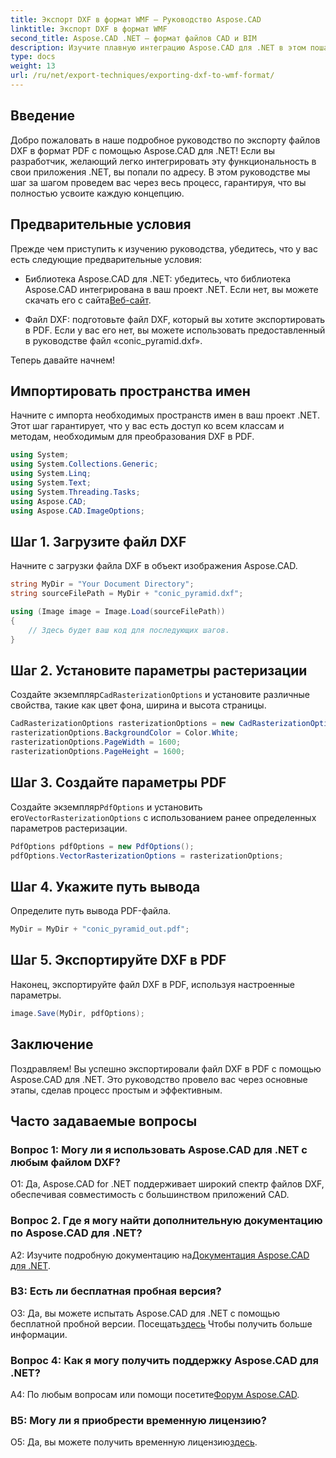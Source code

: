 ```yaml
---
title: Экспорт DXF в формат WMF — Руководство Aspose.CAD
linktitle: Экспорт DXF в формат WMF
second_title: Aspose.CAD .NET — формат файлов CAD и BIM
description: Изучите плавную интеграцию Aspose.CAD для .NET в этом пошаговом руководстве по легкому экспорту файлов DXF в PDF.
type: docs
weight: 13
url: /ru/net/export-techniques/exporting-dxf-to-wmf-format/
---
```

## Введение

Добро пожаловать в наше подробное руководство по экспорту файлов DXF в формат PDF с помощью Aspose.CAD для .NET! Если вы разработчик, желающий легко интегрировать эту функциональность в свои приложения .NET, вы попали по адресу. В этом руководстве мы шаг за шагом проведем вас через весь процесс, гарантируя, что вы полностью усвоите каждую концепцию.

## Предварительные условия

Прежде чем приступить к изучению руководства, убедитесь, что у вас есть следующие предварительные условия:

-  Библиотека Aspose.CAD для .NET: убедитесь, что библиотека Aspose.CAD интегрирована в ваш проект .NET. Если нет, вы можете скачать его с сайта[Веб-сайт](https://releases.aspose.com/cad/net/).

- Файл DXF: подготовьте файл DXF, который вы хотите экспортировать в PDF. Если у вас его нет, вы можете использовать предоставленный в руководстве файл «conic_pyramid.dxf».

Теперь давайте начнем!

## Импортировать пространства имен

Начните с импорта необходимых пространств имен в ваш проект .NET. Этот шаг гарантирует, что у вас есть доступ ко всем классам и методам, необходимым для преобразования DXF в PDF.

```csharp
using System;
using System.Collections.Generic;
using System.Linq;
using System.Text;
using System.Threading.Tasks;
using Aspose.CAD;
using Aspose.CAD.ImageOptions;
```

## Шаг 1. Загрузите файл DXF

Начните с загрузки файла DXF в объект изображения Aspose.CAD.

```csharp
string MyDir = "Your Document Directory";
string sourceFilePath = MyDir + "conic_pyramid.dxf";

using (Image image = Image.Load(sourceFilePath))
{
    // Здесь будет ваш код для последующих шагов.
}
```

## Шаг 2. Установите параметры растеризации

 Создайте экземпляр`CadRasterizationOptions` и установите различные свойства, такие как цвет фона, ширина и высота страницы.

```csharp
CadRasterizationOptions rasterizationOptions = new CadRasterizationOptions();
rasterizationOptions.BackgroundColor = Color.White;
rasterizationOptions.PageWidth = 1600;
rasterizationOptions.PageHeight = 1600;
```

## Шаг 3. Создайте параметры PDF

 Создайте экземпляр`PdfOptions` и установить его`VectorRasterizationOptions` с использованием ранее определенных параметров растеризации.

```csharp
PdfOptions pdfOptions = new PdfOptions();
pdfOptions.VectorRasterizationOptions = rasterizationOptions;
```

## Шаг 4. Укажите путь вывода

Определите путь вывода PDF-файла.

```csharp
MyDir = MyDir + "conic_pyramid_out.pdf";
```

## Шаг 5. Экспортируйте DXF в PDF

Наконец, экспортируйте файл DXF в PDF, используя настроенные параметры.

```csharp
image.Save(MyDir, pdfOptions);
```

## Заключение

Поздравляем! Вы успешно экспортировали файл DXF в PDF с помощью Aspose.CAD для .NET. Это руководство провело вас через основные этапы, сделав процесс простым и эффективным.

## Часто задаваемые вопросы

### Вопрос 1: Могу ли я использовать Aspose.CAD для .NET с любым файлом DXF?

О1: Да, Aspose.CAD for .NET поддерживает широкий спектр файлов DXF, обеспечивая совместимость с большинством приложений CAD.

### Вопрос 2. Где я могу найти дополнительную документацию по Aspose.CAD для .NET?

 A2: Изучите подробную документацию на[Документация Aspose.CAD для .NET](https://reference.aspose.com/cad/net/).

### В3: Есть ли бесплатная пробная версия?

 О3: Да, вы можете испытать Aspose.CAD для .NET с помощью бесплатной пробной версии. Посещать[здесь](https://releases.aspose.com/) Чтобы получить больше информации.

### Вопрос 4: Как я могу получить поддержку Aspose.CAD для .NET?

A4: По любым вопросам или помощи посетите[Форум Aspose.CAD](https://forum.aspose.com/c/cad/19).

### В5: Могу ли я приобрести временную лицензию?

 О5: Да, вы можете получить временную лицензию[здесь](https://purchase.aspose.com/temporary-license/).